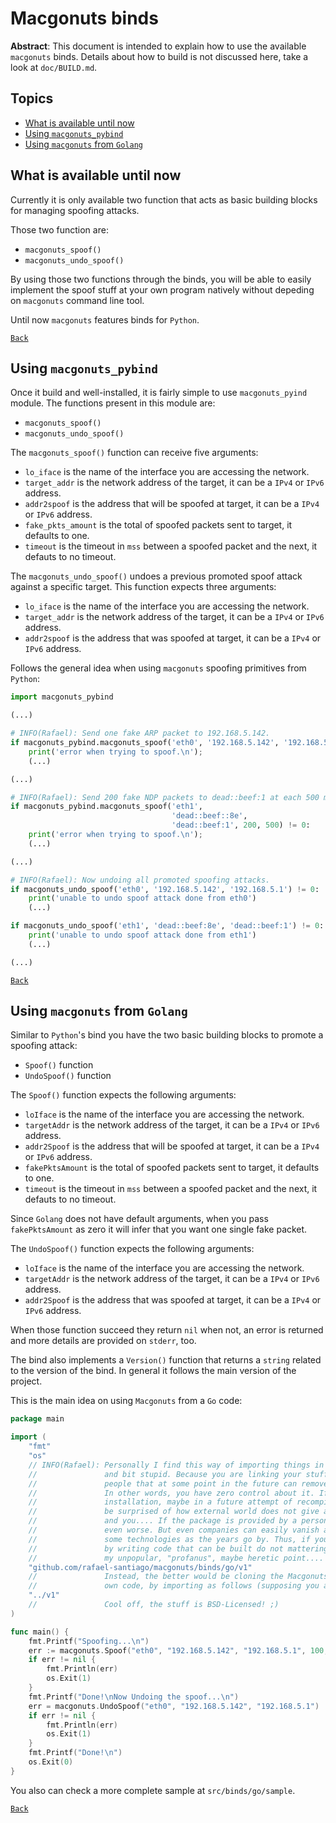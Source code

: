 # Macgonuts binds

**Abstract**: This document is intended to explain how to use the available `macgonuts` binds.
Details about how to build is not discussed here, take a look at `doc/BUILD.md`.

## Topics

- [What is available until now](#what-is-available-until-now)
- [Using `macgonuts_pybind`](#using-macgonuts_pybind)
- [Using `macgonuts` from `Golang`](#using-macgonuts-from-golang)

## What is available until now

Currently it is only available two function that acts as basic building blocks for managing
spoofing attacks.

Those two function are:

- `macgonuts_spoof()`
- `macgonuts_undo_spoof()`

By using those two functions through the binds, you will be able to easily implement the
spoof stuff at your own program natively without depeding on `macgonuts` command line tool.

Until now `macgonuts` features binds for `Python`.

[``Back``](#topics)

## Using `macgonuts_pybind`

Once it build and well-installed, it is fairly simple to use `macgonuts_pyind` module.
The functions present in this module are:

- `macgonuts_spoof()`
- `macgonuts_undo_spoof()`

The `macgonuts_spoof()` function can receive five arguments:

- `lo_iface` is the name of the interface you are accessing the network.
- `target_addr` is the network address of the target, it can be a `IPv4` or `IPv6` address.
- `addr2spoof` is the address that will be spoofed at target, it can be a `IPv4` or `IPv6` address.
- `fake_pkts_amount` is the total of spoofed packets sent to target, it defaults to one.
- `timeout` is the timeout in `mss` between a spoofed packet and the next, it defauts to no timeout.

The `macgonuts_undo_spoof()` undoes a previous promoted spoof attack against a specific target.
This function expects three arguments:

- `lo_iface` is the name of the interface you are accessing the network.
- `target_addr` is the network address of the target, it can be a `IPv4` or `IPv6` address.
- `addr2spoof` is the address that was spoofed at target, it can be a `IPv4` or `IPv6` address.

Follows the general idea when using `macgonuts` spoofing primitives from `Python`:

```python
import macgonuts_pybind

(...)

# INFO(Rafael): Send one fake ARP packet to 192.168.5.142.
if macgonuts_pybind.macgonuts_spoof('eth0', '192.168.5.142', '192.168.5.1') != 0:
    print('error when trying to spoof.\n');
    (...)

(...)

# INFO(Rafael): Send 200 fake NDP packets to dead::beef:1 at each 500 mss.
if macgonuts_pybind.macgonuts_spoof('eth1',
                                    'dead::beef::8e',
                                    'dead::beef:1', 200, 500) != 0:
    print('error when trying to spoof.\n');
    (...)

(...)

# INFO(Rafael): Now undoing all promoted spoofing attacks.
if macgonuts_undo_spoof('eth0', '192.168.5.142', '192.168.5.1') != 0:
    print('unable to undo spoof attack done from eth0')
    (...)

if macgonuts_undo_spoof('eth1', 'dead::beef:8e', 'dead::beef:1') != 0:
    print('unable to undo spoof attack done from eth1')
    (...)

(...)
```

[``Back``](#topics)

## Using `macgonuts` from `Golang`

Similar to `Python`'s bind you have the two basic building blocks to promote a spoofing attack:

- `Spoof()` function
- `UndoSpoof()` function

The `Spoof()` function expects the following arguments:

- `loIface` is the name of the interface you are accessing the network.
- `targetAddr` is the network address of the target, it can be a `IPv4` or `IPv6` address.
- `addr2Spoof` is the address that will be spoofed at target, it can be a `IPv4` or `IPv6` address.
- `fakePktsAmount` is the total of spoofed packets sent to target, it defaults to one.
- `timeout` is the timeout in `mss` between a spoofed packet and the next, it defauts to no timeout.

Since `Golang` does not have default arguments, when you pass `fakePktsAmount` as zero it will infer
that you want one single fake packet.

The `UndoSpoof()` function expects the following arguments:

- `loIface` is the name of the interface you are accessing the network.
- `targetAddr` is the network address of the target, it can be a `IPv4` or `IPv6` address.
- `addr2Spoof` is the address that was spoofed at target, it can be a `IPv4` or `IPv6` address.

When those function succeed they return `nil` when not, an error is returned and more details are
provided on `stderr`, too.

The bind also implements a `Version()` function that returns a `string` related to the version of the bind.
In general it follows the main version of the project.

This is the main idea on using `Macgonuts` from a `Go` code:

```go
package main

import (
    "fmt"
    "os"
    // INFO(Rafael): Personally I find this way of importing things in Golang kind of naive
    //               and bit stupid. Because you are linking your stuff to on-line stuff from other
    //               people that at some point in the future can remove this, cut access, whatever.
    //               In other words, you have zero control about it. If you lost your local go
    //               installation, maybe in a future attempt of recompiling the stuff you can
    //               be surprised of how external world does not give a sh_t to your dependencies
    //               and you.... If the package is provided by a person, instead of a company, it is
    //               even worse. But even companies can easily vanish away as whole or at least with
    //               some technologies as the years go by. Thus, if you are intending to do good engineering
    //               by writing code that can be built do not mattering where and when... You must consider
    //               my unpopular, "profanus", maybe heretic point....
    "github.com/rafael-santiago/macgonuts/binds/go/v1"
    //               Instead, the better would be cloning the Macgonuts sources and embed it into your
    //               own code, by importing as follows (supposing you are into `binds/go/my-new-blau`:
    "../v1"
    //               Cool off, the stuff is BSD-Licensed! ;)
)

func main() {
    fmt.Printf("Spoofing...\n")
    err := macgonuts.Spoof("eth0", "192.168.5.142", "192.168.5.1", 100, 100)
    if err != nil {
        fmt.Println(err)
        os.Exit(1)
    }
    fmt.Printf("Done!\nNow Undoing the spoof...\n")
    err = macgonuts.UndoSpoof("eth0", "192.168.5.142", "192.168.5.1")
    if err != nil {
        fmt.Println(err)
        os.Exit(1)
    }
    fmt.Printf("Done!\n")
    os.Exit(0)
}
```

You also can check a more complete sample at `src/binds/go/sample`.

[``Back``](#topics)

